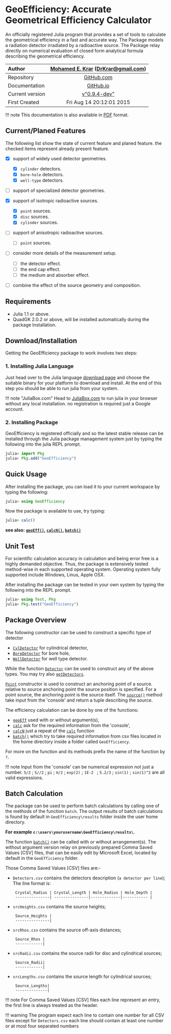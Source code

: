 # GeoEfficiency: Accurate Geometrical Efficiency Calculator

An officially registered Julia program that provides a set of tools to calculate the geometrical efficiency in a fast and accurate way. 
The Package models a radiation detector irradiated by a radioactive source. 
The Package relay directly on numerical evaluation of closed form analytical formula describing the geometrical efficiency.

Author | [Mohamed E. Krar](https://www.researchgate.net/profile/Mohamed_Krar3) (DrKrar@gmail.com)
:----|:----: 
Repository | [GitHub.com](https://github.com/DrKrar/GeoEfficiency.jl/)
Documentation |  [GitHub.io](https://GeoEfficiency.GitHub.io/dev/index.html)
Current version | [v"0.9.4-dev"](https://github.com/DrKrar/GeoEfficiency.jl)
First Created | Fri Aug 14 20:12:01 2015

!!! note
    This documentation is also available in [PDF](https://GeoEfficiency.GitHub.io/dev/GeoEfficiency.jl.pdf) format.

## Current/Planed Features
The following list show the state of current feature and planed feature.
the checked items represent already present feature.

 - [x] support of widely used detector geometries.
      - [x] `cylinder` detectors.
      - [x] `bore-hole` detectors.
      - [x] `well-type` detectors.
     
 - [ ] support of specialized detector geometries.
 
 - [x] support of isotropic radioactive sources.
      - [x] `point` sources.
      - [x] `disc` sources.
      - [x] `cylinder` sources.

 - [ ] support of anisotropic radioactive sources.
      - [ ] `point` sources.
     
 - [ ] consider more details of the measurement setup.
      - [ ] the detector effect.
      - [ ] the end cap effect.
      - [ ] the medium and absorber effect.
      
 - [ ] combine the effect of the source geometry and composition. 

## Requirements
 *  Julia 1.1 or above.
 *  QuadGK 2.0.2 or above, will be installed automatically during the package Installation.
 
## Download/Installation
Getting the GeoEfficiency package to work involves two steps: 

### 1. Installing Julia Language
Just head over to the Julia language [download page](https://www.julialang.org/downloads/) and choose the suitable binary for your platform to download and install. 
At the end of this step you should be able to run julia from your system. 

!!! note "JuliaBox.com"
    Head to [JuliaBox.com](https://www.juliabox.com) to run julia in your browser without any local installation. no registration is required just a Google account.

### 2. Installing Package
GeoEfficiency is registered officially and so the latest stable release can be installed through the Julia package management system just by typing the following into the julia REPL prompt.

```julia
julia> import Pkg
julia> Pkg.add("GeoEfficiency") 
```

## Quick Usage
After installing the package, you can load it to your current workspace by typing the following:
```julia
julia> using GeoEfficiency
```

Now the package is available to use, try typing:
```julia
julia> calc()
```

**see also: [`geoEff()`](@ref), [`calcN()`](@ref), [`batch()`](@ref)**

## Unit Test
For scientific calculation accuracy in calculation and being error free is a highly demanded objective.
Thus, the package is extensively tested method-wise in each supported operating system.
Operating system fully supported include Windows, Linus, Apple OSX.

After installing the package can be tested in your own system by typing the following into the REPL prompt.
```julia
julia> using Test, Pkg
julia> Pkg.test("GeoEfficiency") 
```  

## Package Overview
The following constructor can be used to construct a specific type of detector 
 *  [`CylDetector`](@ref) for cylindrical detector, 
 *  [`BoreDetector`](@ref) for bore hole, 
 *  [`WellDetector`](@ref) for well type detector.

 While the function [`Detector`](@ref) can be used to construct any of the above types. You may try also [`getDetectors`](@ref).

[`Point`](@ref) constructor is used to construct an anchoring point of a source. relative to source anchoring point the source position is specified.
For a point source, the anchoring point is the source itself. 
The [`source()`](@ref) method take input from the 'console' and return a tuple describing the source.

The efficiency calculation can be done by one of the functions: 
*  [`geoEff`](@ref) used with or without argument(s), 
*  [`calc`](@ref) ask for the required information from the 'console', 
*  [`calcN`](@ref) just a repeat of the [`calc`](@ref) function 
*  [`batch()`](@ref) which try to take required information from csv files located in 
   the home directory inside a folder called `GeoEfficiency`.
 
For more on the function and its methods prefix the name of the function by `?`.

!!! note
    Input from the 'console' can be numerical expression not just a number.
    `5/2` ; `5//2` ; `pi` ; `π/2` ; `exp(2)` ; `1E-2 ` ; `5.2/3` ; `sin(1)` ;  `sin(1)^2` are all valid expressions.
     
## Batch Calculation
The package can be used to perform batch calculations by calling one of the 
methods of the function `batch`. The output results of batch calculations is 
found by default in `GeoEfficiency\results` folder inside the user home directory.

**For example  `c:\users\yourusername\GeoEfficiency\results\`**.

The function [`batch()`](@ref) can be called with or without arrangement(s). 
The without argument version relay on previously prepared Comma Saved  Values 
[CSV] files, that can be easily edit by Microsoft Excel, located by default 
in the `GeoEfficiency` folder.

Those Comma Saved Values [CSV] files are:-
     
*  `Detectors.csv` contains the detectors description (`a detector per line`); The line format is: 
     
        Crystal_Radius | Crystal_Length | Hole_Radius | Hole_Depth |
        ---------------| ---------------|-------------|----------- |

*  `srcHeights.csv` contains the source heights; 
     
        Source_Heights | 
        ---------------|

*  `srcRhos.csv` contains the source off-axis distances;                        
     
        Source_Rhos | 
        ------------|

*  `srcRadii.csv` contains the source radii for disc and cylindrical sources;             
     
        Source_Radii| 
        ------------|

*  `srcLengths.csv` contains the source length for cylindrical sources;    
     
        Source_Lengths| 
        --------------|


!!! note
    For Comma Saved Values [CSV] files each line represent an entry, the first line is always treated as the header.
      
!!! warning
    The program expect each line to contain one number for all CSV files except for `Detectors.csv` each line should contain at least one number or at most four separated numbers

